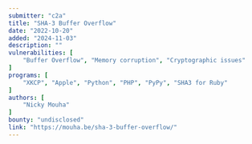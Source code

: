 ```yaml
---
submitter: "c2a"
title: "SHA-3 Buffer Overflow"
date: "2022-10-20"
added: "2024-11-03"
description: ""
vulnerabilities: [
    "Buffer Overflow", "Memory corruption", "Cryptographic issues"
]
programs: [
    "XKCP", "Apple", "Python", "PHP", "PyPy", "SHA3 for Ruby"
]
authors: [
    "Nicky Mouha"
]
bounty: "undisclosed"
link: "https://mouha.be/sha-3-buffer-overflow/"
---
```




